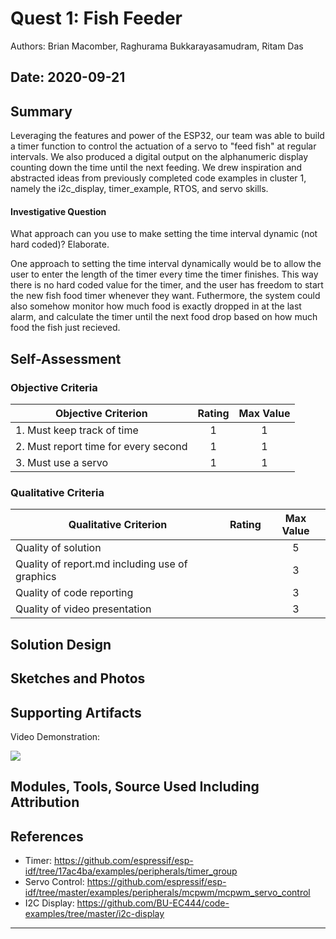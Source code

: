 # Quest 1: Fish Feeder

Authors: Brian Macomber, Raghurama Bukkarayasamudram, Ritam Das

## Date: 2020-09-21

## Summary
Leveraging the features and power of the ESP32, our team was able to build a timer function to control the actuation of a servo to "feed fish" at regular intervals. We also produced a digital output on the alphanumeric display counting down the time until the next feeding. We drew inspiration and abstracted ideas from previously completed code examples in cluster 1, namely the i2c_display, timer_example, RTOS, and servo skills.

#### Investigative Question

What approach can you use to make setting the time interval dynamic (not hard coded)? Elaborate.

One approach to setting the time interval dynamically would be to allow the user to enter the length of the timer
every time the timer finishes. This way there is no hard coded value for the timer, and the user has freedom to start the new fish food timer whenever they want.
Futhermore, the system could also somehow monitor how much food is exactly dropped in at the last alarm, and calculate the timer until the next food drop based on how much food the fish just recieved.

## Self-Assessment

### Objective Criteria

| Objective Criterion                  | Rating | Max Value |
| ------------------------------------ | :----: | :-------: |
| 1. Must keep track of time           |   1    |     1     |
| 2. Must report time for every second |   1    |     1     |
| 3. Must use a servo                  |   1    |     1     |

### Qualitative Criteria

| Qualitative Criterion                          | Rating | Max Value |
| ---------------------------------------------- | :----: | :-------: |
| Quality of solution                            |        |     5     |
| Quality of report.md including use of graphics |        |     3     |
| Quality of code reporting                      |        |     3     |
| Quality of video presentation                  |        |     3     |

## Solution Design

## Sketches and Photos

## Supporting Artifacts

Video Demonstration:

[![](http://img.youtube.com/vi/HcJgBgHboic/0.jpg)](http://www.youtube.com/watch?v=HcJgBgHboic "Team 3: Fish Feeder")

## Modules, Tools, Source Used Including Attribution

## References

- Timer: https://github.com/espressif/esp-idf/tree/17ac4ba/examples/peripherals/timer_group
- Servo Control: https://github.com/espressif/esp-idf/tree/master/examples/peripherals/mcpwm/mcpwm_servo_control
- I2C Display: https://github.com/BU-EC444/code-examples/tree/master/i2c-display

---
